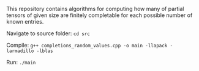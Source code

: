 This repository contains algorithms for computing how many of partial tensors of given size are finitely completable for each possible number of known entries.

Navigate to source folder:
`cd src`

Compile:
`g++ completions_random_values.cpp -o main -llapack -larmadillo -lblas`

Run:
`./main`
